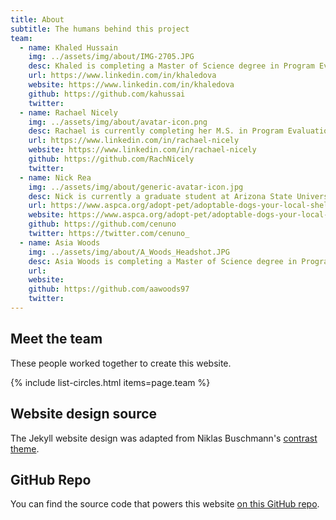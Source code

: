 ```yaml
---
title: About
subtitle: The humans behind this project
team:
  - name: Khaled Hussain
    img: ../assets/img/about/IMG-2705.JPG
    desc: Khaled is completing a Master of Science degree in Program Evaluation and Data Analytics.
    url: https://www.linkedin.com/in/khaledova
    website: https://www.linkedin.com/in/khaledova
    github: https://github.com/kahussai
    twitter: 
  - name: Rachael Nicely
    img: ../assets/img/about/avatar-icon.png
    desc: Rachael is currently completing her M.S. in Program Evaluation and Data Analytics at Arizona State University.
    url: https://www.linkedin.com/in/rachael-nicely
    website: https://www.linkedin.com/in/rachael-nicely
    github: https://github.com/RachNicely
    twitter: 
  - name: Nick Rea
    img: ../assets/img/about/generic-avatar-icon.jpg
    desc: Nick is currently a graduate student at Arizona State University.
    url: https://www.aspca.org/adopt-pet/adoptable-dogs-your-local-shelter
    website: https://www.aspca.org/adopt-pet/adoptable-dogs-your-local-shelter
    github: https://github.com/cenuno
    twitter: https://twitter.com/cenuno_
  - name: Asia Woods
    img: ../assets/img/about/A_Woods_Headshot.JPG
    desc: Asia Woods is completing a Master of Science degree in Program Evaluation and Data Analytics. Her anticipated graduation is December of 2021. 
    url: 
    website: 
    github: https://github.com/aawoods97
    twitter: 
---
```


## Meet the team

These people worked together to create this website.

{% include list-circles.html items=page.team %}

## Website design source

The Jekyll website design was adapted from Niklas Buschmann's [contrast theme](https://github.com/niklasbuschmann/contrast).

## GitHub Repo

You can find the source code that powers this website [on this GitHub repo](https://github.com/R-Class/cpp-528-template).

<!--- CSS for Circles --->

<style>

/* now starting CSS for circles down below */
.list-circles {
  text-align: center;

}

.list-circles-item {
  display: inline-block;
  width: 240px;
  vertical-align: top;
  margin: 0;
  padding: 20px;
}

/* make the background a bit brighter than the current dark gray (#282828) */
.list-circles-item:hover {
  background: #5e5e5e;
}

.list-circles-item .item-img {
  max-width: 200px;
  height: 200px;
  -webkit-border-radius: 50%;
  -moz-border-radius: 50%;
  border-radius: 50%;
  border: 1px solid #777;
}

.list-circles-item .item-desc {
  font-size: 16px;
}

.list-circles-item .item-links {
  margin-top: 5px;
}

.list-circles-item .item-link {
  margin:0 3px;
  color: #FFFFFF;
  text-decoration: none !important;
}

.list-circles-item .item-link:hover {
  color: #000000;
}

</style>
